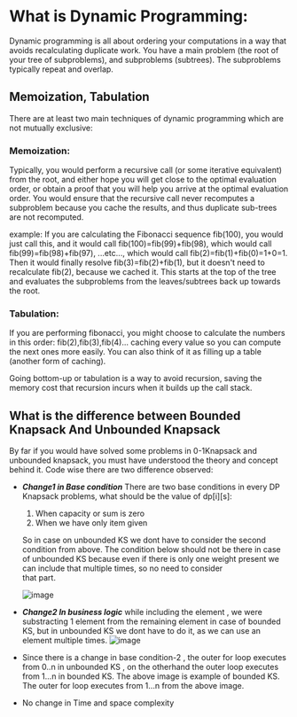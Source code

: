 # What is Dynamic Programming:
Dynamic programming is all about ordering your computations in a way that avoids recalculating duplicate work. 
You have a main problem (the root of your tree of subproblems), and subproblems (subtrees). The subproblems typically repeat and overlap.

## Memoization, Tabulation
There are at least two main techniques of dynamic programming which are not mutually exclusive:

### Memoization:
Typically, you would perform a recursive call (or some iterative equivalent) from the root, and either hope you will get close to the optimal evaluation order, 
or obtain a proof that you will help you arrive at the optimal evaluation order. You would ensure that the recursive call never recomputes a 
subproblem because you cache the results, and thus duplicate sub-trees are not recomputed.

example: If you are calculating the Fibonacci sequence fib(100), you would just call this, and it would call fib(100)=fib(99)+fib(98), 
which would call fib(99)=fib(98)+fib(97), ...etc..., which would call fib(2)=fib(1)+fib(0)=1+0=1. Then it would finally resolve fib(3)=fib(2)+fib(1), 
but it doesn't need to recalculate fib(2), because we cached it.
This starts at the top of the tree and evaluates the subproblems from the leaves/subtrees back up towards the root.

### Tabulation:
If you are performing fibonacci, you might choose to calculate the numbers in this order: fib(2),fib(3),fib(4)... 
caching every value so you can compute the next ones more easily. 
You can also think of it as filling up a table (another form of caching).

Going bottom-up or tabulation is a way to avoid recursion, saving the memory cost that recursion incurs when it builds up the call stack.


## What is the difference between Bounded Knapsack And Unbounded Knapsack
By far if you would have solved some problems in 0-1Knapsack and unbounded knapsack, you must have understood the theory and concept behind it.
Code wise there are two difference observed:
- ***Change1 in Base condition***
  There are two base conditions in every DP Knapsack problems, what should be the value of dp[i][s]:
   1. When capacity or sum is zero
   2. When we have only item given 

  So in case on unbounded KS we dont have to consider the second condition from above.
  The condition below should not be there in case of unbounded KS because even if there is only one weight present we can include that multiple times, so no need to consider   
  that part.
  
  ![image](https://user-images.githubusercontent.com/33947539/140558577-3ce6ce52-bb0f-4f00-9f8b-8371d636c898.png)
 
- ***Change2 In business logic*** 
while including the element , we were substracting 1 element from the remaining element in case of bounded KS, but in unbounded KS we dont have to do it, as we                  can use an element multiple times. 
![image](https://user-images.githubusercontent.com/33947539/140558655-73085d5d-ce41-49d0-bc1e-c388252ed661.png)

- Since there is a change in base condition-2 , the outer for loop executes from 0..n in unbounded KS , on the otherhand the outer loop executes from 1...n in bounded KS. The above image is example of bounded KS. The outer for loop executes from 1...n from the above image.
- No change in Time and space complexity 
